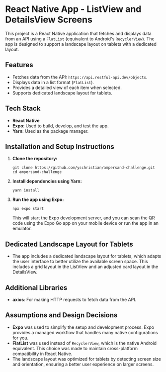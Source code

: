 # React Native App - ListView and DetailsView Screens

This project is a React Native application that fetches and displays data from an API using a `FlatList` (equivalent to Android's `RecyclerView`). The app is designed to support a landscape layout on tablets with a dedicated layout.

## Features
- Fetches data from the API: `https://api.restful-api.dev/objects`.
- Displays data in a list format (`FlatList`).
- Provides a detailed view of each item when selected.
- Supports dedicated landscape layout for tablets.

## Tech Stack
- **React Native**
- **Expo**: Used to build, develop, and test the app.
- **Yarn**: Used as the package manager.

## Installation and Setup Instructions

1. **Clone the repository:**
    ```
    git clone https://github.com/yschristian/ampersand-challenge.git
    cd ampersand-challenge
    ```

2. **Install dependencies using Yarn:**
    ```
    yarn install
    ```

3. **Run the app using Expo:**
    ```
    npx expo start
    ```

   This will start the Expo development server, and you can scan the QR code using the Expo Go app on your mobile device or run the app in an emulator.

## Dedicated Landscape Layout for Tablets
- The app includes a dedicated landscape layout for tablets, which adapts the user interface to better utilize the available screen space. This includes a grid layout in the ListView and an adjusted card layout in the DetailsView.

## Additional Libraries
- **axios**: For making HTTP requests to fetch data from the API.

## Assumptions and Design Decisions
- **Expo** was used to simplify the setup and development process. Expo provides a managed workflow that handles many native configurations for you.
- **FlatList** was used instead of `RecyclerView`, which is the native Android equivalent. This choice was made to maintain cross-platform compatibility in React Native.
- The landscape layout was optimized for tablets by detecting screen size and orientation, ensuring a better user experience on larger screens.

